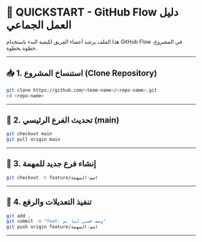 
# 🚀 QUICKSTART - GitHub Flow دليل العمل الجماعي

هذا الملف يرشد أعضاء الفريق لكيفية البدء باستخدام GitHub Flow في المشروع، خطوة بخطوة.

---

## 📥 1. استنساخ المشروع (Clone Repository)

```bash
git clone https://github.com/<team-name>/<repo-name>.git
cd <repo-name>
```

---

## 🔄 2. تحديث الفرع الرئيسي (main)

```bash
git checkout main
git pull origin main
```

---

## 🌿 3. إنشاء فرع جديد للمهمة

```bash
git checkout -b feature/اسم-المهمة
```

---

## 🧠 4. تنفيذ التعديلات والرفع

```bash
git add .
git commit -m "feat: وصف قصير لما تم"
git push origin feature/اسم-المهمة
```

---
